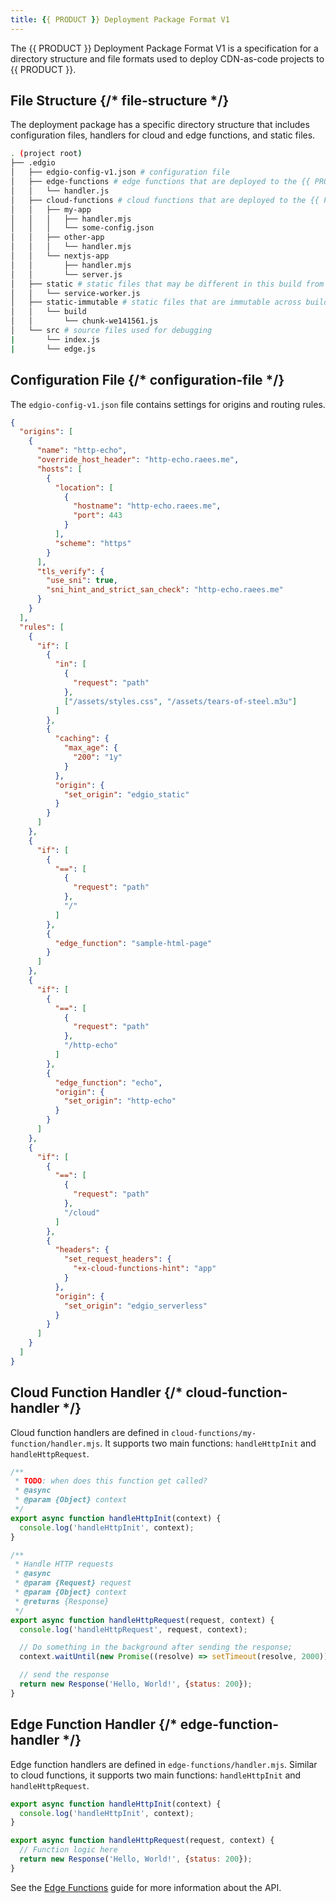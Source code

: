 ```yaml
---
title: {{ PRODUCT }} Deployment Package Format V1
---
```


The {{ PRODUCT }} Deployment Package Format V1 is a specification for a directory structure and file formats used to deploy CDN-as-code projects to {{ PRODUCT }}.

## File Structure {/* file-structure */}

The deployment package has a specific directory structure that includes configuration files, handlers for cloud and edge functions, and static files.

```bash
. (project root)
├── .edgio
│   ├── edgio-config-v1.json # configuration file
│   ├── edge-functions # edge functions that are deployed to the {{ PRODUCT_EDGE }}
│   │   └── handler.js
│   ├── cloud-functions # cloud functions that are deployed to the {{ PRODUCT_PLATFORM }}
│   │   ├── my-app
│   │   │   ├── handler.mjs
│   │   │   └── some-config.json
│   │   ├── other-app
│   │   │   └── handler.mjs
│   │   └── nextjs-app
│   │       ├── handler.mjs
│   │       └── server.js
│   ├── static # static files that may be different in this build from the previous build
│   │   └── service-worker.js
│   ├── static-immutable # static files that are immutable across builds
│   │   └── build
│   │       └── chunk-we141561.js
│   └── src # source files used for debugging
|       └── index.js
|       └── edge.js
```

## Configuration File {/* configuration-file */}

The `edgio-config-v1.json` file contains settings for origins and routing rules.

```json
{
  "origins": [
    {
      "name": "http-echo",
      "override_host_header": "http-echo.raees.me",
      "hosts": [
        {
          "location": [
            {
              "hostname": "http-echo.raees.me",
              "port": 443
            }
          ],
          "scheme": "https"
        }
      ],
      "tls_verify": {
        "use_sni": true,
        "sni_hint_and_strict_san_check": "http-echo.raees.me"
      }
    }
  ],
  "rules": [
    {
      "if": [
        {
          "in": [
            {
              "request": "path"
            },
            ["/assets/styles.css", "/assets/tears-of-steel.m3u"]
          ]
        },
        {
          "caching": {
            "max_age": {
              "200": "1y"
            }
          },
          "origin": {
            "set_origin": "edgio_static"
          }
        }
      ]
    },
    {
      "if": [
        {
          "==": [
            {
              "request": "path"
            },
            "/"
          ]
        },
        {
          "edge_function": "sample-html-page"
        }
      ]
    },
    {
      "if": [
        {
          "==": [
            {
              "request": "path"
            },
            "/http-echo"
          ]
        },
        {
          "edge_function": "echo",
          "origin": {
            "set_origin": "http-echo"
          }
        }
      ]
    },
    {
      "if": [
        {
          "==": [
            {
              "request": "path"
            },
            "/cloud"
          ]
        },
        {
          "headers": {
            "set_request_headers": {
              "+x-cloud-functions-hint": "app"
            }
          },
          "origin": {
            "set_origin": "edgio_serverless"
          }
        }
      ]
    }
  ]
}
```

## Cloud Function Handler {/* cloud-function-handler */}

Cloud function handlers are defined in `cloud-functions/my-function/handler.mjs`. It supports two main functions: `handleHttpInit` and `handleHttpRequest`.

```javascript
/**
 * TODO: when does this function get called?
 * @async
 * @param {Object} context
 */
export async function handleHttpInit(context) {
  console.log('handleHttpInit', context);
}

/**
 * Handle HTTP requests
 * @async
 * @param {Request} request
 * @param {Object} context
 * @returns {Response}
 */
export async function handleHttpRequest(request, context) {
  console.log('handleHttpRequest', request, context);

  // Do something in the background after sending the response;
  context.waitUntil(new Promise((resolve) => setTimeout(resolve, 2000)));

  // send the response
  return new Response('Hello, World!', {status: 200});
}
```

## Edge Function Handler {/* edge-function-handler */}

Edge function handlers are defined in `edge-functions/handler.mjs`. Similar to cloud functions, it supports two main functions: `handleHttpInit` and `handleHttpRequest`.

```javascript
export async function handleHttpInit(context) {
  console.log('handleHttpInit', context);
}

export async function handleHttpRequest(request, context) {
  // Function logic here
  return new Response('Hello, World!', {status: 200});
}
```

See the [Edge Functions](/applications/v7/edge_functions) guide for more information about the API.
